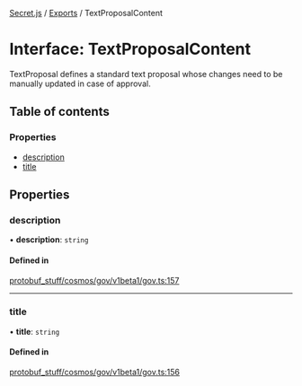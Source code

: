 [Secret.js](../README.md) / [Exports](../modules.md) / TextProposalContent

# Interface: TextProposalContent

TextProposal defines a standard text proposal whose changes need to be
manually updated in case of approval.

## Table of contents

### Properties

- [description](TextProposalContent.md#description)
- [title](TextProposalContent.md#title)

## Properties

### description

• **description**: `string`

#### Defined in

[protobuf_stuff/cosmos/gov/v1beta1/gov.ts:157](https://github.com/scrtlabs/secret.js/blob/839fe3d/src/protobuf_stuff/cosmos/gov/v1beta1/gov.ts#L157)

___

### title

• **title**: `string`

#### Defined in

[protobuf_stuff/cosmos/gov/v1beta1/gov.ts:156](https://github.com/scrtlabs/secret.js/blob/839fe3d/src/protobuf_stuff/cosmos/gov/v1beta1/gov.ts#L156)
